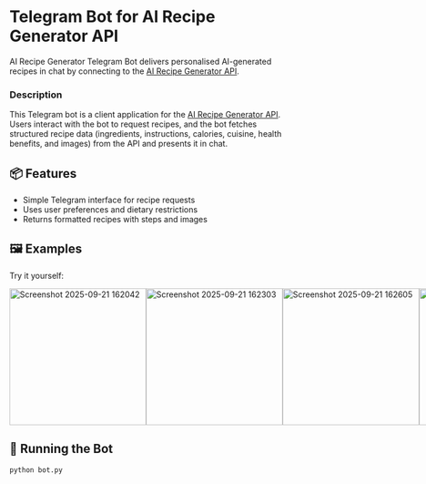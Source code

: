 # Telegram Bot for AI Recipe Generator API

AI Recipe Generator Telegram Bot delivers personalised AI-generated recipes in chat by connecting to the [AI Recipe Generator API](https://github.com/gopyc-code/ai-recipe-generator-api).

### Description

This Telegram bot is a client application for the [AI Recipe Generator API](https://github.com/gopyc-code/ai-recipe-generator-api). Users interact with the bot to request recipes, and the bot fetches structured recipe data (ingredients, instructions, calories, cuisine, health benefits, and images) from the API and presents it in chat.

## 📦 Features
- Simple Telegram interface for recipe requests  
- Uses user preferences and dietary restrictions  
- Returns formatted recipes with steps and images  

## 🖼️ Examples

Try it yourself:

<div style="display: flex; align-items: flex-start;">
    <img style="height: 240px; width: auto;" alt="Screenshot 2025-09-21 162042" src="https://github.com/user-attachments/assets/f22643dd-3168-4cc5-90ae-5e8e13c7fbbf" />
    <img style="height: 240px; width: auto;" alt="Screenshot 2025-09-21 162303" src="https://github.com/user-attachments/assets/a82c4192-beaf-4e84-a37f-04f73eb64b7b" />
    <img style="height: 240px; width: auto;" alt="Screenshot 2025-09-21 162605" src="https://github.com/user-attachments/assets/2e15a1bd-1b0b-45dd-8824-dc63035c5305" />
    <img style="height: 240px; width: auto;" alt="Screenshot 2025-09-21 162607" src="https://github.com/user-attachments/assets/0141aba1-abd1-4c15-8732-2985d49bdc5a" />
</div>

## 🚀 Running the Bot
```bash
python bot.py
